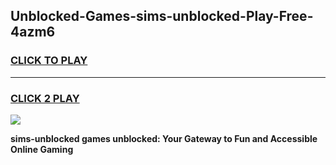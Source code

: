 
## Unblocked-Games-sims-unblocked-Play-Free-4azm6
<h3>
<a href="https://premium76.site?title=sims-unblocked&ref=21A">CLICK TO PLAY</a></h3>
<hr>

<h3>
<a href="https://premium76.site?title=sims-unblocked&ref=21A">CLICK 2 PLAY</a>
  
</h3>

<a href="https://premium76.site?title=sims-unblocked&ref=21A"><img src="https://clearcache.store/games.png"></a>


**sims-unblocked games unblocked: Your Gateway to Fun and Accessible Online Gaming**
